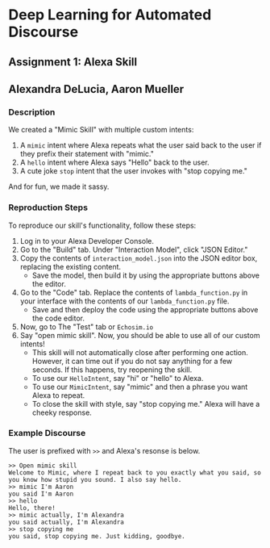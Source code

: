 # Deep Learning for Automated Discourse
## Assignment 1: Alexa Skill
## Alexandra DeLucia, Aaron Mueller

### Description
We created a "Mimic Skill" with multiple custom intents:

1. A ``mimic`` intent where Alexa repeats what the user said back to the user if they prefix their statement with "mimic."
2. A ``hello`` intent where Alexa says "Hello" back to the user.
3. A cute joke ``stop`` intent that the user invokes with "stop copying me."

And for fun, we made it sassy.

### Reproduction Steps
To reproduce our skill's functionality, follow these steps:

1. Log in to your Alexa Developer Console.
2. Go to the "Build" tab. Under "Interaction Model", click "JSON Editor."
3. Copy the contents of `interaction_model.json` into the JSON editor box, replacing the existing content.
	- Save the model, then build it by using the appropriate buttons above the editor.
4. Go to the "Code" tab. Replace the contents of `lambda_function.py` in your interface with the contents of our `lambda_function.py` file.
	- Save and then deploy the code using the appropriate buttons above the code editor.
5. Now, go to The "Test" tab or `Echosim.io`
6. Say "open mimic skill". Now, you should be able to use all of our custom intents!
	- This skill will not automatically close after performing one action. However, it can time out if you do not say anything for a few seconds. If this happens, try reopening the skill.
	- To use our `HelloIntent`, say "hi" or "hello" to Alexa.
	- To use our `MimicIntent`, say "mimic" and then a phrase you want Alexa to repeat.
	- To close the skill with style, say "stop copying me." Alexa will have a cheeky response.

### Example Discourse
The user is prefixed with ``>>`` and Alexa's resonse is below.
```
>> Open mimic skill
Welcome to Mimic, where I repeat back to you exactly what you said, so you know how stupid you sound. I also say hello.
>> mimic I'm Aaron
you said I'm Aaron
>> hello
Hello, there!
>> mimic actually, I'm Alexandra
you said actually, I'm Alexandra
>> stop copying me
you said, stop copying me. Just kidding, goodbye.
```
